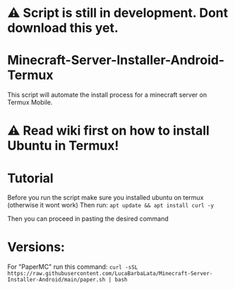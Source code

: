 # ⚠️ Script is still in development. Dont download this yet.

# Minecraft-Server-Installer-Android-Termux
This script will automate the install process for a minecraft server on Termux Mobile.
# ⚠️ Read wiki first on how to install Ubuntu in Termux!
# Tutorial
Before you run the script make sure you installed ubuntu on termux (otherwise it wont work)
Then run:
``apt update && apt install curl -y``

Then you can proceed in pasting the desired command
# Versions:

For "PaperMC" run this command:
```curl -sSL https://raw.githubusercontent.com/LucaBarbaLata/Minecraft-Server-Installer-Android/main/paper.sh | bash```
